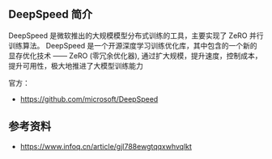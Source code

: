 ## DeepSpeed 简介

DeepSpeed 是微软推出的大规模模型分布式训练的工具，主要实现了 ZeRO 并行训练算法。 DeepSpeed 是一个开源深度学习训练优化库，其中包含的一个新的显存优化技术 —— ZeRO (零冗余优化器), 通过扩大规模，提升速度，控制成本，提升可用性，极大地推进了大模型训练能力

官方：

- <https://github.com/microsoft/DeepSpeed>

## 参考资料

- <https://www.infoq.cn/article/gjl788ewgtqqxwhvqlkt>

